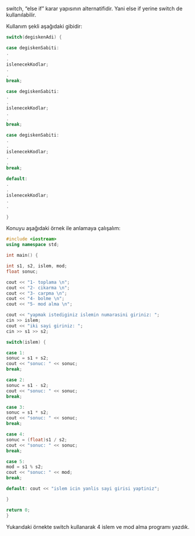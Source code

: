 ﻿
switch, “else if” karar yapısının alternatifidir. Yani else if yerine switch de kullanılabilir.

Kullanım şekli aşağıdaki gibidir:

```cpp
switch(degiskenAdi) {

case degiskenSabiti:
.
.
islenecekKodlar;
.
.
break;

case degiskenSabiti:
.
.
islenecekKodlar;
.
.
break;

case degiskenSabiti:
.
.
islenecekKodlar;
.
.
break;

default: 
.
.
islenecekKodlar;
.
.

}
```

Konuyu aşağıdaki örnek ile anlamaya çalışalım:

```cpp
#include <iostream>
using namespace std;

int main() {

int s1, s2, islem, mod;
float sonuc;

cout << "1- toplama \n";
cout << "2- cikarma \n";
cout << "3- carpma \n";
cout << "4- bolme \n";
cout << "5- mod alma \n";

cout << "yapmak istediginiz islemin numarasini giriniz: ";
cin >> islem;
cout << "iki sayi giriniz: ";
cin >> s1 >> s2;

switch(islem) {

case 1:
sonuc = s1 + s2;
cout << "sonuc: " << sonuc;
break;

case 2:
sonuc = s1 - s2;
cout << "sonuc: " << sonuc;
break;

case 3:
sonuc = s1 * s2;
cout << "sonuc: " << sonuc;
break;

case 4:
sonuc = (float)s1 / s2;
cout << "sonuc: " << sonuc;
break;

case 5:
mod = s1 % s2;
cout << "sonuc: " << mod;
break;

default: cout << "islem icin yanlis sayi girisi yaptiniz";

}

return 0;
}
```

Yukarıdaki örnekte switch kullanarak 4 islem ve mod alma programı yazdık.
